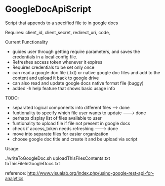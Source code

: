 # GoogleDocApiScript
Script that appends to a specified file to in google docs

Requires: client_id, client_secret, redirect_uri, code,

  
Current Functionality
- guides user through getting require parameters, and saves
  the credentials in a local config file. 
- Refreshes access token whenever it expires
- Requires credentials to be set only once
- can read a google doc file (.txt)  or native google doc files
  and add to the content and upload it 
  back to google drive
- can also read and update google docs native format file (buggy)
- added -h help feature that shows basic usage info

TODO:
- separated logical components into different files --> done
- funtionality to specify which file user wants to 
  update ---> done
 - perhaps display list of files available to user
- funtionality to upload file if file not present
  in google docs
- check if access_token needs refreshing ---> done
- move into separate files for easier organization
- choose google doc title and create it and be upload via script

Usage:

./writeToGoogleDoc.sh uploadThisFilesContents.txt toThisFileInGoogleDocs.txt 

reference:
http://www.visualab.org/index.php/using-google-rest-api-for-analytics
